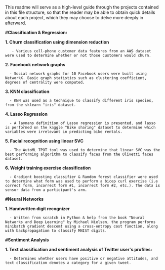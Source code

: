 This readme will serve as a high-level guide through the projects contained in this file structure, so that the reader may be able to obtain quick details about each project, which they may choose to delve more deeply in afterward.

**#Classification & Regression:**

   **1. Churn classification using dimension reduction**
   
       - Various cell-phone customer data features from an AWS dataset were used to determine whether or not those customers would churn.
  
   **2. Facebook network graphs**
   
      - Social network graphs for 10 Facebook users were built using NetworkX. Basic graph statistics such as clustering coefficient, degrees of centrality were computed.

   **3. KNN classification**
   
      - KNN was used as a technique to classify different iris species, from the sklearn "iris" dataset.

   **4. Lasso Regression**
   
      - A laymans definition of Lasso regression is presented, and lasso is performed on the kaggle "Bike sharing" dataset to determine which variables were irrelevant in predicting bike rentals.

   **5. Facial recognition using linear SVC**
   
      - The AutoML TPOT tool was used to determine that linear SVC was the best performing algorithm to classify faces from the Olivetti faces dataset.

   **6. Weight training exercise classification**
   
      - Gradient boosting classifier & Random forest classifier were used to determine what form was used to perform a bicep curl exercise (i.e correct form, incorrect form #1, incorrect form #2, etc.). The data is sensor data from a participant's arm.

  
**#Neural Networks**

   **1. Handwritten digit recognizer**
   
      - Written from scratch in Python & help from the book "Neural Networks and Deep Learning" by Michael Nielsen, the program performs minibatch gradient descemt using a cross-entropy cost function, along with backpropagation to classify MNIST digits.

**#Sentiment Analysis**

   **1. Text classification and sentiment analysis of Twitter user's profiles:**
   
      - Determines whether users have positive or negative attitudes, and text classification denotes a category for a given tweet.
